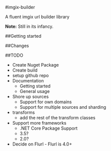 #imgix-builder

A fluent imgix url builder library

**Note:** Still in its infancy.

##Getting started

##Changes

##TODO

* Create Nuget Package
* Create build
* setup github repo
* Documentation
	* Getting started
	* General usage
* Shore up sources
    * Support for own domains
	* Support for multiple sources and sharding
* transforms
	* add the rest of the transform classes
* Support more frameworks
	* .NET Core Package Support
	* 3.5?
	* 2.0?
* Decide on Flurl - Flurl is 4.0+
